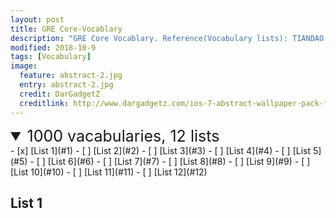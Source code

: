 ```yaml
---
layout: post
title: GRE Core-Vocablary
description: "GRE Core Vocablary. Reference(Vocabulary lists): TIANDAO EDU."
modified: 2018-10-9
tags: [Vocabulary]
image:
  feature: abstract-2.jpg
  entry: abstract-2.jpg
  credit: DarGadgetZ
  creditlink: http://www.dargadgetz.com/ios-7-abstract-wallpaper-pack-for-iphone-5-and-ipod-touch-retina/
---
```


<details open>
<summary style="font-size:25px;">1000 vacabularies, 12 lists</summary>
<div markdown="1">
- [x] [List 1](#1)
- [ ] [List 2](#2)
- [ ] [List 3](#3)
- [ ] [List 4](#4)
- [ ] [List 5](#5)
- [ ] [List 6](#6)
- [ ] [List 7](#7)
- [ ] [List 8](#8)
- [ ] [List 9](#9)
- [ ] [List 10](#10)
- [ ] [List 11](#11)
- [ ] [List 12](#12)
</div>
</details>

<!-- IPA88（采用IPA字符后的标准元音）:
单元音短元音ɪ ə ɒ ʊ ʌ e æ 单元音长元音iː ɜː ɔː uː ɑː
双元音eɪ aɪ ɔɪ aʊ əʊ ɪə eə ʊə 清辅音p t k f θ s ʃ tʃ 浊辅音b d ɡ v ð z ʒ dʒ
其它辅音h m n ŋ l r j w 其它符号ˈˌ[]/ -->

<div class="vocab">
<h2 id="1">List 1</h2>
  <div class="table">
    <div id="petsRow" class="left">
      <!-- PETS LOAD HERE -->
    </div>
    <div id="petsRow" class="right">
      <!-- PETS LOAD HERE -->
    </div>
  </div>
</div>

<div id="petTemplate" style="display: none;">
  <details>
  <summary id="vocabulary">abate /ə'beɪt/</summary>
  <p id="explaination" >*reduce, diminish*</p>
  <p id="instance" align="justify">The rain didn't abate the crowd's enthusiasm for the baseball game.</p>
  </details>
</div>

<script src="https://code.jquery.com/jquery-3.1.1.min.js"></script>
<script type="text/javascript">
  // Load pets.
  $.getJSON('../scripts/vocab.json', function(data) {
    var petTemplate = $('#petTemplate');

    for (i = 0; i < data.length; i ++) {
      if(i%2 == 0){
        var petsRow = $('.left');
      }else{
        var petsRow = $('.right');
      }
      petTemplate.find('#vocabulary').text(data[i].vocabulary);
      petTemplate.find('#explaination').text(data[i].soundmark+" "+data[i].explaination);
      petTemplate.find('#instance').text(data[i].instance);

      petsRow.append(petTemplate.html());
    }
  });
</script>
